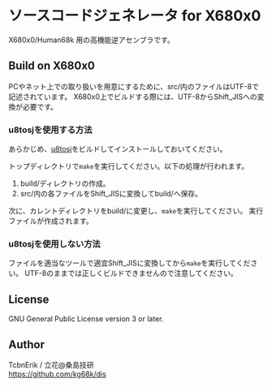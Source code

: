 # ソースコードジェネレータ for X680x0
X680x0/Human68k 用の高機能逆アセンブラです。


## Build on X680x0
PCやネット上での取り扱いを用意にするために、src/内のファイルはUTF-8で記述されています。
X680x0上でビルドする際には、UTF-8からShift_JISへの変換が必要です。

### u8tosjを使用する方法
あらかじめ、[u8tosj](https://github.com/kg68k/u8tosj)をビルドしてインストールしておいてください。

トップディレクトリで`make`を実行してください。以下の処理が行われます。
1. build/ディレクトリの作成。
2. src/内の各ファイルをShift_JISに変換してbuild/へ保存。

次に、カレントディレクトリをbuild/に変更し、`make`を実行してください。
実行ファイルが作成されます。

### u8tosjを使用しない方法
ファイルを適当なツールで適宜Shift_JISに変換してから`make`を実行してください。
UTF-8のままでは正しくビルドできませんので注意してください。


## License
GNU General Public License version 3 or later.


## Author
TcbnErik / 立花@桑島技研  
https://github.com/kg68k/dis
